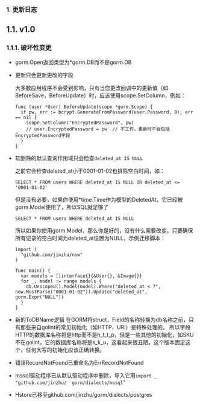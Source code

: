 ### 1. 更新日志
## 1.1. v1.0
### 1.1.1. 破坏性变更
- gorm.Open返回类型为*gorm.DB而不是gorm.DB
- 更新只会更新更改的字段

  大多数应用程序不会受到影响，只有当您更改回调中的更新值（如BeforeSave，BeforeUpdate）时，应该使用scope.SetColumn，例如：
  ```
  func (user *User) BeforeUpdate(scope *gorm.Scope) {
    if pw, err := bcrypt.GenerateFromPassword(user.Password, 0); err == nil {
      scope.SetColumn("EncryptedPassword", pw)
      // user.EncryptedPassword = pw  // 不工作，更新时不会包括EncryptedPassword字段
    }
  }
  ```
- 软删除的默认查询作用域只会检查``deleted_at IS NULL``   

  之前它会检查deleted_at小于0001-01-02也排除空白时间，如：
  ```
  SELECT * FROM users WHERE deleted_at IS NULL OR deleted_at <= '0001-01-02'
  ```
  但是没有必要，如果你使用*time.Time作为模型的DeletedAt，它已经被gorm.Model使用了，所以SQL就足够了
  ```
  SELECT * FROM users WHERE deleted_at IS NULL
  ```
  所以如果你使用gorm.Model，那么你是好的，没有什么需要改变，只要确保所有记录的空白时间为deleted_at设置为NULL，示例迁移脚本：
  ```
  import (
    "github.com/jinzhu/now"
  )
  
  func main() {
    var models = []interface{}{&User{}, &Image{}}
    for _, model := range models {
      db.Unscoped().Model(model).Where("deleted_at < ?", now.MustParse("0001-01-02")).Update("deleted_at", gorm.Expr("NULL"))
    }
  }
  ```
- 新的ToDBName逻辑
  在GORM将struct，Field的名称转换为db名称之前，只有那些来自golint的常见初始化（如HTTP，URI）是特殊处理的。
  所以字段HTTP的数据库名称将是http而不是h_t_t_p，但是一些其他的初始化，如SKU不在golint，它的数据库名称将是s_k_u，这看起来很丑陋，这个版本固定这个，任何大写的初始化应该正确转换。

- 错误RecordNotFound已重命名为ErrRecordNotFound
- mssql驱动程序已从默认驱动程序中删除，导入它用``import _ "github.com/jinzhu/  gorm/dialects/mssql``"
- Hstore已移至github.com/jinzhu/gorm/dialects/postgres
